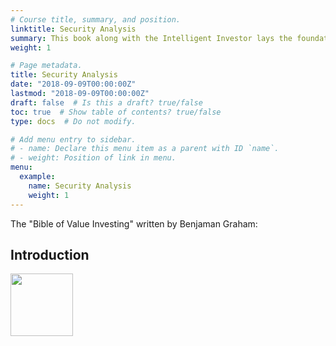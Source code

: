 ```yaml
---
# Course title, summary, and position.
linktitle: Security Analysis
summary: This book along with the Intelligent Investor lays the foundation of Fundamental Analysis.
weight: 1

# Page metadata.
title: Security Analysis
date: "2018-09-09T00:00:00Z"
lastmod: "2018-09-09T00:00:00Z"
draft: false  # Is this a draft? true/false
toc: true  # Show table of contents? true/false
type: docs  # Do not modify.

# Add menu entry to sidebar.
# - name: Declare this menu item as a parent with ID `name`.
# - weight: Position of link in menu.
menu:
  example:
    name: Security Analysis
    weight: 1
---
```


The "Bible of Value Investing" written by Benjaman Graham:

## Introduction


<img src="https://hcti.io/v1/image/0c47d5de-dd2d-4d21-858e-1b9850a62aab" alt="" width="100" height="100"/>

